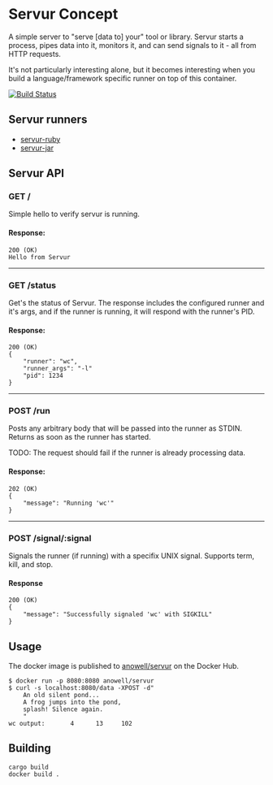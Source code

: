 # Servur Concept
A simple server to "serve [data to] your" tool or library. Servur starts a process, pipes data into it, monitors it, and can send signals to it - all from HTTP requests.

It's not particularly interesting alone, but it becomes interesting when you build a language/framework specific runner on top of this container.

[![Build Status](https://travis-ci.org/anowell/servur.svg)](https://travis-ci.org/anowell/servur)

## Servur runners
- [servur-ruby](https://github.com/anowell/servur-ruby)
- [servur-jar](https://github.com/anowell/servur-jar)

## Servur API

### GET /
Simple hello to verify servur is running.

#### Response:

    200 (OK)
    Hello from Servur

----------

### GET /status
Get's the status of Servur. The response includes the configured runner and it's args, and if the runner is running, it will respond with the runner's PID.

#### Response:

    200 (OK)
    {
        "runner": "wc",
        "runner_args": "-l"
        "pid": 1234
    }

----------

### POST /run
Posts any arbitrary body that will be passed into the runner as STDIN. Returns as soon as the runner has started.

TODO: The request should fail if the runner is already processing data.

#### Response:

    202 (OK)
    {
        "message": "Running 'wc'"
    }

----------

### POST /signal/:signal
Signals the runner (if running) with a specifix UNIX signal. Supports term, kill, and stop.

#### Response

    200 (OK)
    {
        "message": "Successfully signaled 'wc' with SIGKILL"
    }


## Usage
The docker image is published to [anowell/servur](https://registry.hub.docker.com/u/anowell/servur/) on the Docker Hub.

    $ docker run -p 8080:8080 anowell/servur
    $ curl -s localhost:8080/data -XPOST -d"
        An old silent pond...
        A frog jumps into the pond,
        splash! Silence again.
        "
    wc output:       4      13     102

## Building

    cargo build
    docker build .

